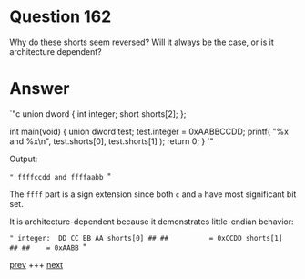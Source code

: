 
# Question 162




Why do these shorts seem reversed? Will it always be the case, or is it architecture dependent? 


# Answer



`"c
union dword {
    int integer;
    short shorts[2];
};

int main(void) {
    union dword test;
    test.integer = 0xAABBCCDD;
    printf( "%x and %x\n", test.shorts[0], test.shorts[1] ); 
    return 0;
}
`"

Output:

`"
ffffccdd and ffffaabb
`"

The `ffff` part is a sign extension since both `c` and `a` have most
significant bit set.

It is architecture-dependent because it demonstrates little-endian behavior:

`"
integer:  DD CC BB AA
shorts[0] ## ##          = 0xCCDD
shorts[1]       ## ##    = 0xAABB
`"



[prev](161.md) +++ [next](163.md)
